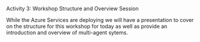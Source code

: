 

Activity 3: Workshop Structure and Overview Session

While the Azure Services are deploying we will have a presentation to cover on the structure for this workshop for today as well as provide an introduction and overview of multi-agent sytems.

